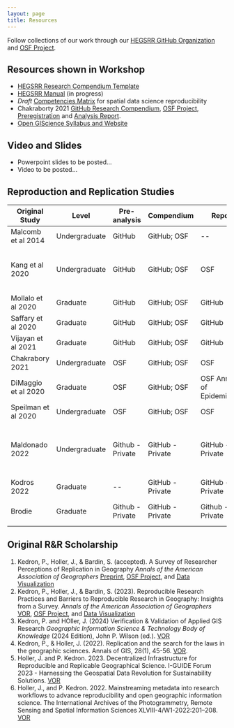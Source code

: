 ```yaml
---
layout: page
title: Resources
---
```


Follow collections of our work through our [HEGSRR GitHub Organization](https://www.github.com/HEGSRR) and [OSF Project](https://osf.io/c5a2r/).

## Resources shown in Workshop

- [HEGSRR Research Compendium Template](https://www.github.com/HEGSRR/HEGSRR-Template)
- [HEGSRR Manual](hegsrr.github.io/HEGSRR-Manual/) (in progress)
- *Draft* [Competencies Matrix](assets/competencies.xlsx) for spatial data science reproducibility
- Chakraborty 2021 [GitHub Research Compendium](https://github.com/HEGSRR/RPr-Chakraborty-2021), [OSF Project](https://doi.org/10.17605/OSF.IO/S5MTQ), [Preregistration](https://doi.org/10.17605/OSF.IO/MJXHD) and [Analysis Report](https://doi.org/10.17605/OSF.IO/647EX).
- [Open GIScience Syllabus and Website](https://opengisci.github.io)

## Video and Slides

- Powerpoint slides to be posted...
- Video to be posted...

## Reproduction and Replication Studies

Original Study | Level |	Pre-analysis |	Compendium |	Report |	Publication|
--- | --- | --- | --- | --- | --- |
Malcomb et al 2014 | Undergraduate |	GitHub	| GitHub; OSF		| -- | -- |
Kang et al 2020	|Undergraduate|	GitHub	|GitHub; OSF	|OSF	|*International Journal of Health Geographics* - In Review 
Mollalo et al 2020|	Graduate|	GitHub	|GitHub; OSF	|GitHub	|*Geographical Analysis*
Saffary et al 2020|	Graduate	|GitHub	|GitHub; OSF	|GitHub	|*Geographical Analysis*
Vijayan et al 2021|	Graduate|	GitHub	|GitHub; OSF	|GitHub	|*Geographical Analysis*
Chakrabory 2021|	Undergraduate|	OSF|	GitHub; OSF|	OSF|	--
DiMaggio et al 2020	|Graduate|	OSF	|GitHub; OSF|	OSF	Annals of Epidemiology
Speilman et al 2020	|Undergraduate	|OSF|	GitHub; OSF	|OSF	|--
Maldonado 2022|	Undergraduate	|Github - Private	|GitHub - Private|	GitHub - Private	|*Journal of Immigrant and Minority Health* - Submit Fall 2024
Kodros 2022	|Graduate|	--	|GitHub - Private|	GitHub - Private|	--
Brodie	|Graduate|	Github - Private|	GitHub - Private | Github - Private|	*Nature* - Submit Fall 2024


## Original R&R Scholarship

1. Kedron, P., Holler, J., & Bardin, S. (accepted). A Survey of Researcher Perceptions of Replication in Geography *Annals of the American Association of Geographers* [Preprint](https://doi.org/10.31222/osf.io/cgvzp), [OSF Project](https://doi.org/10.17605/OSF.IO/X6QRK), and [Data Visualization](https://doi.org/10.17605/OSF.IO/KUCHA)  
1. Kedron, P., Holler, J., & Bardin, S. (2023). Reproducible Research Practices and Barriers to Reproducible Research in Geography: Insights from a Survey. *Annals of the American Association of Geographers* [VOR](https://doi.org/10.1080/24694452.2023.2276115), [OSF Project](https://doi.org/10.17605/OSF.IO/5YEQ8), and [Data Visualization](https://doi.org/10.17605/OSF.IO/B47XU)
1. Kedron, P. and HOller, J. (2024) Verification & Validation of Applied GIS Research *Geographic Information Science & Technology
Body of Knowledge*  (2024 Edition), John P. Wilson (ed.). [VOR](https://doi.org/10.22224/gistbok/2024.1.13)  
1. Kedron, P., & Holler, J. (2022). Replication and the search for the laws in the geographic sciences. Annals of GIS, 28(1), 45-56. [VOR](https://doi.org/10.1080/19475683.2022.2027011).
3.	Holler, J. and P. Kedron. 2023. Decentralized Infrastructure for Reproducible and Replicable Geographical Science. I-GUIDE Forum 2023 - Harnessing the Geospatial Data Revolution for Sustainability Solutions. [VOR](https://doi.org/10.5703/1288284317675)
4.	Holler, J., and P. Kedron. 2022. Mainstreaming metadata into research workflows to advance reproducibility and open geographic information science. The International Archives of the Photogrammetry, Remote Sensing and Spatial Information Sciences XLVIII-4/W1-2022:201–208. [VOR](https://doi.org/10.5194/isprs-archives-XLVIII-4-W1-2022-201-2022)

